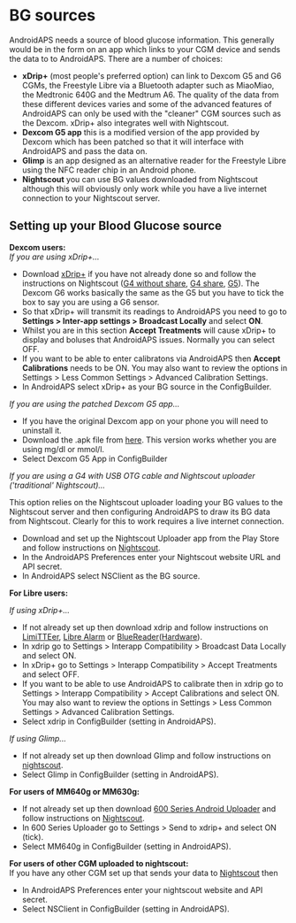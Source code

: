 # BG sources

AndroidAPS needs a source of blood glucose information. This generally would be in the form on an app which links to your CGM device and sends the data to to AndroidAPS. There are a number of choices:

  * __xDrip+__ (most people's preferred option) can link to Dexcom G5 and G6 CGMs, the Freestyle Libre via a Bluetooth adapter such as MiaoMiao, the Medtronic 640G and the Medtrum A6. The quality of the data from these different devices varies and some of the advanced features of AndroidAPS can only be used with the "cleaner" CGM sources such as the Dexcom. xDrip+ also integrates well with Nightscout.
  * __Dexcom G5 app__ this is a modified version of the app provided by Dexcom which has been patched so that it will interface with AndroidAPS and pass the data on.
  * __Glimp__ is an app designed as an alternative reader for the Freestyle Libre using the NFC reader chip in an Android phone.
  * __Nightscout__ you can use BG values downloaded from Nightscout although this will obviously only work while you have a live internet connection to your Nightscout server. 



## Setting up your Blood Glucose source ##

**Dexcom users:**<Br>
_If you are using xDrip+…_<br>
* Download [xDrip+](https://jamorham.github.io/#xdrip-plus) if you have not already done so and follow the instructions on Nightscout ([G4 without share](http://www.nightscout.info/wiki/welcome/nightscout-with-xdrip-wireless-bridge), [G4 share](http://www.nightscout.info/wiki/welcome/nightscout-with-xdrip-and-dexcom-share-wireless), [G5](http://www.nightscout.info/wiki/welcome/nightscout-with-xdrip-and-dexcom-share-wireless/xdrip-with-g5-support)). The Dexcom G6 works basically the same as the G5 but you have to tick the box to say you are using a G6 sensor.
* So that xDrip+ will transmit its readings to AndroidAPS you need to go to __Settings > Inter-app settings > Broadcast Locally__ and select __ON__.
* Whilst you are in this section __Accept Treatments__ will cause xDrip+ to display and boluses that AndroidAPS issues. Normally you can select OFF.
* If you want to be able to enter calibratons via AndroidAPS then __Accept Calibrations__ needs to be ON.  You may also want to review the options in Settings > Less Common Settings > Advanced Calibration Settings.
* In AndroidAPS select xDrip+ as your BG source in the ConfigBuilder.

_If you are using the patched Dexcom G5 app..._<Br>

* If you have the original Dexcom app on your phone you will need to uninstall it.
* Download the .apk file from [here](https://github.com/dexcomapp/dexcomapp). This version works whether you are using mg/dl or mmol/l.
* Select Dexcom G5 App in ConfigBuilder

_If you are using a G4 with USB OTG cable and Nightscout uploader ('traditional' Nightscout)…_<br>

This option relies on the Nightscout uploader loading your BG values to the Nightscout server and then configuring AndroidAPS to draw its BG data from Nightscout. Clearly for this to work requires a live internet connection.
* Download and set up the Nightscout Uploader app from the Play Store and follow instructions on [Nightscout](http://www.nightscout.info/wiki/welcome/basic-requirements).
* In the AndroidAPS Preferences enter your Nightscout website URL and API secret.
* In AndroidAPS select NSClient as the BG source.


**For Libre users:**<br>

_If using xDrip+..._<br>
* If not already set up then download xdrip and follow instructions on [LimiTTEer](https://github.com/JoernL/LimiTTer),  [Libre Alarm](https://github.com/pimpimmi/LibreAlarm/wiki) or [BlueReader](https://unendlichkeit.net/wordpress/?p=680&lang=en)([Hardware](https://bluetoolz.de/wordpress/)).
* In xdrip go to Settings > Interapp Compatibility > Broadcast Data Locally and select ON.
* In xDrip+ go to Settings > Interapp Compatibility > Accept Treatments and select OFF.
* If you want to be able to use AndroidAPS to calibrate then in xdrip go to Settings > Interapp Compatibility > Accept Calibrations and select ON.  You may also want to review the options in Settings > Less Common Settings > Advanced Calibration Settings.
* Select xdrip in ConfigBuilder (setting in AndroidAPS).

_If using Glimp..._<br>
* If not already set up then download Glimp and follow instructions on [nightscout](http://www.nightscout.info/wiki/welcome/nightscout-for-libre).
* Select Glimp in ConfigBuilder (setting in AndroidAPS).

**For users of MM640g or MM630g:**<br>
* If not already set up then download [600 Series Android Uploader](http://pazaan.github.io/600SeriesAndroidUploader/) and follow instructions on [Nightscout](http://www.nightscout.info/wiki/welcome/nightscout-and-medtronic-640g).
* In 600 Series Uploader go to Settings > Send to xdrip+ and select ON (tick).
* Select MM640g in ConfigBuilder (setting in AndroidAPS).


**For users of other CGM uploaded to nightscout:**<br>
If you have any other CGM set up that sends your data to [Nightscout](http://www.nightscout.info) then<br>
* In AndroidAPS Preferences enter your nightscout website and API secret.
* Select NSClient in ConfigBuilder (setting in AndroidAPS).
